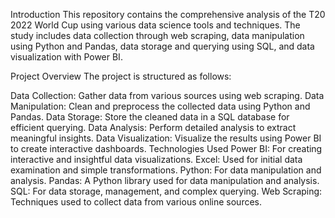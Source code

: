 Introduction
This repository contains the comprehensive analysis of the T20 2022 World Cup using various data science tools and techniques. The study includes data collection through web scraping, data manipulation using Python and Pandas, data storage and querying using SQL, and data visualization with Power BI.

Project Overview
The project is structured as follows:

Data Collection: Gather data from various sources using web scraping.
Data Manipulation: Clean and preprocess the collected data using Python and Pandas.
Data Storage: Store the cleaned data in a SQL database for efficient querying.
Data Analysis: Perform detailed analysis to extract meaningful insights.
Data Visualization: Visualize the results using Power BI to create interactive dashboards.
Technologies Used
Power BI: For creating interactive and insightful data visualizations.
Excel: Used for initial data examination and simple transformations.
Python: For data manipulation and analysis.
Pandas: A Python library used for data manipulation and analysis.
SQL: For data storage, management, and complex querying.
Web Scraping: Techniques used to collect data from various online sources.

